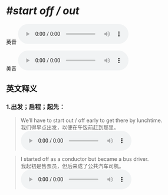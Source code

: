 # ***\#start off / out*** 
英音
<audio src="./media/start off1_AAC.aac" controls="controls"></audio>

美音
<audio src="./media/start off2_AAC.aac" controls="controls"></audio>



  

英文释义
---
### 1.**出发；启程；起先：**  

 > We’ll have to start out / off early to get there by lunchtime.  
 > 我们得早点出发，以便在午饭前赶到那里。    
<audio src="./media/start-9.aac" controls="controls"></audio>

 > I started off as a conductor but became a bus driver.  
 > 我起初是售票员，但后来成了公共汽车司机。    
<audio src="./media/start-10.aac" controls="controls"></audio>


